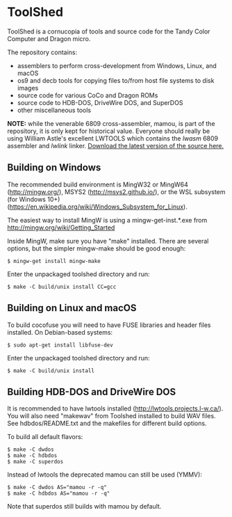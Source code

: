 # ToolShed

ToolShed is a cornucopia of tools and source code for the Tandy Color Computer and Dragon micro.

The repository contains:
- assemblers to perform cross-development from Windows, Linux, and macOS
- os9 and decb tools for copying files to/from host file systems to disk images
- source code for various CoCo and Dragon ROMs
- source code to HDB-DOS, DriveWire DOS, and SuperDOS
- other miscellaneous tools

**NOTE:** while the venerable 6809 cross-assembler, mamou, is part of the repository, it is only kept for historical value. Everyone should really be using William Astle's excellent LWTOOLS which contains the *lwasm* 6809 assembler and *lwlink* linker. [Download the latest version of the source here.](http://lwtools.projects.l-w.ca)

## Building on Windows

The recommended build environment is MingW32 or MingW64 (http://mingw.org/), MSYS2 (http://msys2.github.io/), or the WSL subsystem (for Windows 10+) (https://en.wikipedia.org/wiki/Windows_Subsystem_for_Linux).

The easiest way to install MingW is using a mingw-get-inst.*.exe from http://mingw.org/wiki/Getting_Started

Inside MingW, make sure you have "make" installed. There are several options, but the simpler mingw-make should be good enough:
```
$ mingw-get install mingw-make
```

Enter the unpackaged toolshed directory and run:
```
$ make -C build/unix install CC=gcc
```

## Building on Linux and macOS

To build cocofuse you will need to have FUSE libraries and header files installed. On Debian-based systems:
```
$ sudo apt-get install libfuse-dev
```

Enter the unpackaged toolshed directory and run:
```
$ make -C build/unix install
```

## Building HDB-DOS and DriveWire DOS

It is recommended to have lwtools installed (http://lwtools.projects.l-w.ca/).  You will also need "makewav" from Toolshed installed to build WAV files.  See hdbdos/README.txt and the makefiles for different build options.

To build all default flavors:
```
$ make -C dwdos
$ make -C hdbdos
$ make -C superdos
```

Instead of lwtools the deprecated mamou can still be used (YMMV):
```
$ make -C dwdos AS="mamou -r -q"
$ make -C hdbdos AS="mamou -r -q"
```

Note that superdos still builds with mamou by default.
